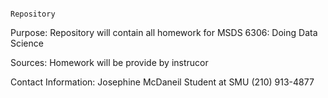                                                                                          Repository

Purpose:  Repository will contain all homework for  MSDS 6306: Doing Data Science

Sources:  Homework will be provide by instrucor

Contact Information:  Josephine McDaneil
		          Student at SMU
		          (210) 913-4877

